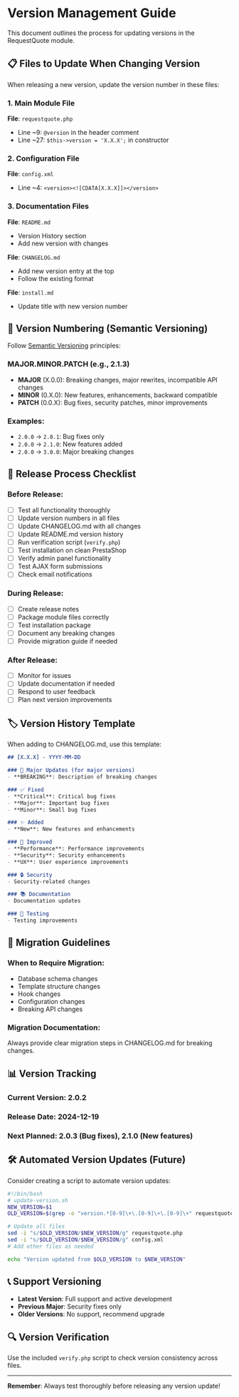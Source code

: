 # Version Management Guide

This document outlines the process for updating versions in the RequestQuote module.

## 📋 Files to Update When Changing Version

When releasing a new version, update the version number in these files:

### 1. Main Module File
**File**: `requestquote.php`
- Line ~9: `@version` in the header comment
- Line ~27: `$this->version = 'X.X.X';` in constructor

### 2. Configuration File
**File**: `config.xml`
- Line ~4: `<version><![CDATA[X.X.X]]></version>`

### 3. Documentation Files
**File**: `README.md`
- Version History section
- Add new version with changes

**File**: `CHANGELOG.md`
- Add new version entry at the top
- Follow the existing format

**File**: `install.md`
- Update title with new version number

## 🔢 Version Numbering (Semantic Versioning)

Follow [Semantic Versioning](https://semver.org/) principles:

### MAJOR.MINOR.PATCH (e.g., 2.1.3)

- **MAJOR** (X.0.0): Breaking changes, major rewrites, incompatible API changes
- **MINOR** (0.X.0): New features, enhancements, backward compatible
- **PATCH** (0.0.X): Bug fixes, security patches, minor improvements

### Examples:
- `2.0.0` → `2.0.1`: Bug fixes only
- `2.0.0` → `2.1.0`: New features added
- `2.0.0` → `3.0.0`: Major breaking changes

## 📝 Release Process Checklist

### Before Release:
- [ ] Test all functionality thoroughly
- [ ] Update version numbers in all files
- [ ] Update CHANGELOG.md with all changes
- [ ] Update README.md version history
- [ ] Run verification script (`verify.php`)
- [ ] Test installation on clean PrestaShop
- [ ] Verify admin panel functionality
- [ ] Test AJAX form submissions
- [ ] Check email notifications

### During Release:
- [ ] Create release notes
- [ ] Package module files correctly
- [ ] Test installation package
- [ ] Document any breaking changes
- [ ] Provide migration guide if needed

### After Release:
- [ ] Monitor for issues
- [ ] Update documentation if needed
- [ ] Respond to user feedback
- [ ] Plan next version improvements

## 🏷️ Version History Template

When adding to CHANGELOG.md, use this template:

```markdown
## [X.X.X] - YYYY-MM-DD

### 🚀 Major Updates (for major versions)
- **BREAKING**: Description of breaking changes

### ✅ Fixed
- **Critical**: Critical bug fixes
- **Major**: Important bug fixes
- **Minor**: Small bug fixes

### ✨ Added
- **New**: New features and enhancements

### 🔧 Improved
- **Performance**: Performance improvements
- **Security**: Security enhancements
- **UX**: User experience improvements

### 🔒 Security
- Security-related changes

### 📚 Documentation
- Documentation updates

### 🧪 Testing
- Testing improvements
```

## 🔄 Migration Guidelines

### When to Require Migration:
- Database schema changes
- Template structure changes
- Hook changes
- Configuration changes
- Breaking API changes

### Migration Documentation:
Always provide clear migration steps in CHANGELOG.md for breaking changes.

## 📊 Version Tracking

### Current Version: 2.0.2
### Release Date: 2024-12-19
### Next Planned: 2.0.3 (Bug fixes), 2.1.0 (New features)

## 🛠️ Automated Version Updates (Future)

Consider creating a script to automate version updates:

```bash
#!/bin/bash
# update-version.sh
NEW_VERSION=$1
OLD_VERSION=$(grep -o "version.*[0-9]\+\.[0-9]\+\.[0-9]\+" requestquote.php | grep -o "[0-9]\+\.[0-9]\+\.[0-9]\+")

# Update all files
sed -i "s/$OLD_VERSION/$NEW_VERSION/g" requestquote.php
sed -i "s/$OLD_VERSION/$NEW_VERSION/g" config.xml
# Add other files as needed

echo "Version updated from $OLD_VERSION to $NEW_VERSION"
```

## 📞 Support Versioning

- **Latest Version**: Full support and active development
- **Previous Major**: Security fixes only
- **Older Versions**: No support, recommend upgrade

## 🔍 Version Verification

Use the included `verify.php` script to check version consistency across files.

---

**Remember**: Always test thoroughly before releasing any version update! 